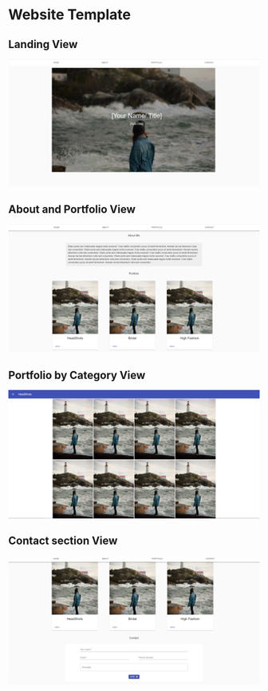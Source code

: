 # Website Template

## Landing View
![Landing](src/images/landing.PNG)

## About and Portfolio View
![AboutAndPortfolio](src/images/about&portfolio.PNG)

## Portfolio by Category View
![PortfolioExpanded](src/images/portfolio.PNG)

## Contact section View
![Contact](src/images/contact.PNG)